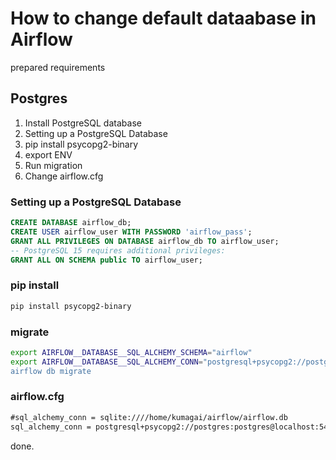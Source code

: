 # How to change default dataabase in Airflow

prepared requirements

## Postgres

1. Install PostgreSQL database
2. Setting up a PostgreSQL Database
3. pip install psycopg2-binary
4. export ENV
5. Run migration
6. Change airflow.cfg

### Setting up a PostgreSQL Database

```sql
CREATE DATABASE airflow_db;
CREATE USER airflow_user WITH PASSWORD 'airflow_pass';
GRANT ALL PRIVILEGES ON DATABASE airflow_db TO airflow_user;
-- PostgreSQL 15 requires additional privileges:
GRANT ALL ON SCHEMA public TO airflow_user;
```

### pip install

```bash
pip install psycopg2-binary
```

### migrate

```bash
export AIRFLOW__DATABASE__SQL_ALCHEMY_SCHEMA="airflow"
export AIRFLOW__DATABASE__SQL_ALCHEMY_CONN="postgresql+psycopg2://postgres:postgres@localhost:5432/airflow_db
airflow db migrate
```

### airflow.cfg

```txt
#sql_alchemy_conn = sqlite:////home/kumagai/airflow/airflow.db
sql_alchemy_conn = postgresql+psycopg2://postgres:postgres@localhost:5432/airflow_db?options=-csearch_path%3Dairflow
```

done.